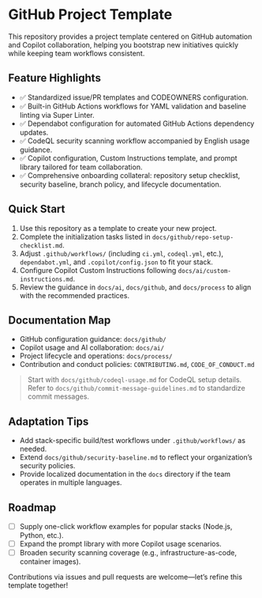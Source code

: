 # GitHub Project Template

This repository provides a project template centered on GitHub automation and Copilot collaboration, helping you bootstrap new initiatives quickly while keeping team workflows consistent.

## Feature Highlights
- ✅ Standardized issue/PR templates and CODEOWNERS configuration.
- ✅ Built-in GitHub Actions workflows for YAML validation and baseline linting via Super Linter.
- ✅ Dependabot configuration for automated GitHub Actions dependency updates.
- ✅ CodeQL security scanning workflow accompanied by English usage guidance.
- ✅ Copilot configuration, Custom Instructions template, and prompt library tailored for team collaboration.
- ✅ Comprehensive onboarding collateral: repository setup checklist, security baseline, branch policy, and lifecycle documentation.

## Quick Start
1. Use this repository as a template to create your new project.
2. Complete the initialization tasks listed in `docs/github/repo-setup-checklist.md`.
3. Adjust `.github/workflows/` (including `ci.yml`, `codeql.yml`, etc.), `dependabot.yml`, and `.copilot/config.json` to fit your stack.
4. Configure Copilot Custom Instructions following `docs/ai/custom-instructions.md`.
5. Review the guidance in `docs/ai`, `docs/github`, and `docs/process` to align with the recommended practices.

## Documentation Map
- GitHub configuration guidance: `docs/github/`
- Copilot usage and AI collaboration: `docs/ai/`
- Project lifecycle and operations: `docs/process/`
- Contribution and conduct policies: `CONTRIBUTING.md`, `CODE_OF_CONDUCT.md`

> Start with `docs/github/codeql-usage.md` for CodeQL setup details.
> Refer to `docs/github/commit-message-guidelines.md` to standardize commit messages.

## Adaptation Tips
- Add stack-specific build/test workflows under `.github/workflows/` as needed.
- Extend `docs/github/security-baseline.md` to reflect your organization’s security policies.
- Provide localized documentation in the `docs` directory if the team operates in multiple languages.

## Roadmap
- [ ] Supply one-click workflow examples for popular stacks (Node.js, Python, etc.).
- [ ] Expand the prompt library with more Copilot usage scenarios.
- [ ] Broaden security scanning coverage (e.g., infrastructure-as-code, container images).

Contributions via issues and pull requests are welcome—let’s refine this template together!
